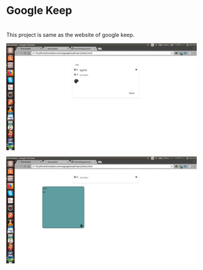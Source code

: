 # **Google Keep** <h1>

<p>This project is same as the website of google keep.</P>

![Image of Yaktocat](image/gk1.png)

![Image of Yaktocat](image/gk2.png)

